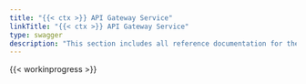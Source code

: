 ```yaml
---
title: "{{< ctx >}} API Gateway Service"
linkTitle: "{{< ctx >}} API Gateway Service"
type: swagger
description: "This section includes all reference documentation for the APIs exposed by the CORTEX API Gateway Service."
---
```


{{< workinprogress >}}
